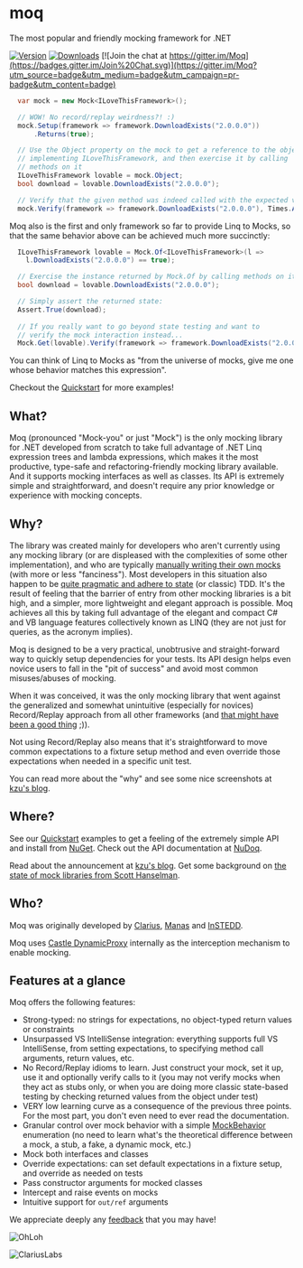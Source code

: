moq
===

The most popular and friendly mocking framework for .NET

[![Version](https://img.shields.io/nuget/v/Moq.svg)](https://www.nuget.org/packages/Moq)
[![Downloads](https://img.shields.io/nuget/dt/Moq.svg)](https://www.nuget.org/packages/Moq)
[![Join the chat at https://gitter.im/Moq](https://badges.gitter.im/Join%20Chat.svg)](https://gitter.im/Moq?utm_source=badge&utm_medium=badge&utm_campaign=pr-badge&utm_content=badge)


```csharp
  var mock = new Mock<ILoveThisFramework>();

  // WOW! No record/replay weirdness?! :)
  mock.Setup(framework => framework.DownloadExists("2.0.0.0"))
      .Returns(true);

  // Use the Object property on the mock to get a reference to the object
  // implementing ILoveThisFramework, and then exercise it by calling
  // methods on it
  ILoveThisFramework lovable = mock.Object;
  bool download = lovable.DownloadExists("2.0.0.0");

  // Verify that the given method was indeed called with the expected value at most once
  mock.Verify(framework => framework.DownloadExists("2.0.0.0"), Times.AtMostOnce());
```

Moq also is the first and only framework so far to provide Linq to Mocks, so that the same behavior above can be achieved much more succinctly:

```csharp
  ILoveThisFramework lovable = Mock.Of<ILoveThisFramework>(l =>
    l.DownloadExists("2.0.0.0") == true);

  // Exercise the instance returned by Mock.Of by calling methods on it...
  bool download = lovable.DownloadExists("2.0.0.0");

  // Simply assert the returned state:
  Assert.True(download);
  
  // If you really want to go beyond state testing and want to 
  // verify the mock interaction instead...
  Mock.Get(lovable).Verify(framework => framework.DownloadExists("2.0.0.0"));
```

You can think of Linq to Mocks as "from the universe of mocks, give me one whose behavior matches this expression".

Checkout the [Quickstart](https://github.com/Moq/moq4/wiki/Quickstart) for more examples!

## What?

Moq (pronounced "Mock-you" or just "Mock") is the only mocking library for .NET developed from scratch to take full advantage of .NET Linq expression trees and lambda expressions, which makes it the most productive, type-safe and refactoring-friendly mocking library available. And it supports mocking interfaces as well as classes. Its API is extremely simple and straightforward, and doesn't require any prior knowledge or experience with mocking concepts.

## Why?

The library was created mainly for developers who aren't currently using any mocking library (or are displeased with the complexities of some other implementation), and who are typically [manually writing their own mocks](http://blogs.clariusconsulting.net/kzu/mocks-stubs-and-fakes-its-a-continuum/) (with more or less "fanciness"). Most developers in this situation also happen to be [quite pragmatic and adhere to state](http://blogs.clariusconsulting.net/kzu/state-testing-vs-interaction-testing/) (or classic) TDD. It's the result of feeling that the barrier of entry from other mocking libraries is a bit high, and a simpler, more lightweight and elegant approach is possible. Moq achieves all this by taking full advantage of the elegant and compact C# and VB language features collectively known as LINQ (they are not just for queries, as the acronym implies). 

Moq is designed to be a very practical, unobtrusive and straight-forward way to quickly setup dependencies for your tests. Its API design helps even novice users to fall in the "pit of success" and avoid most common misuses/abuses of mocking. 

When it was conceived, it was the only mocking library that went against the generalized and somewhat unintuitive (especially for novices) Record/Replay approach from all other frameworks (and [that might have been a good thing](http://blogs.clariusconsulting.net/kzu/whats-wrong-with-the-recordreplyverify-model-for-mocking-frameworks/) ;)). 

Not using Record/Replay also means that it's straightforward to move common expectations to a fixture setup method and even override those expectations when needed in a specific unit test.

You can read more about the "why" and see some nice screenshots at [kzu's blog](http://blogs.clariusconsulting.net/kzu/why-do-we-need-yet-another-net-mocking-framework/).

## Where?

See our [Quickstart](https://github.com/Moq/moq4/wiki/Quickstart) examples to get a feeling of the extremely simple API and install from [NuGet](http://nuget.org/packages/moq). Check out the API documentation at [NuDoq](http://www.nudoq.org/#!/Projects/Moq).

Read about the announcement at [kzu's blog](http://blogs.clariusconsulting.net/kzu/linq-to-mock-moq-is-born/). Get some background on [the state of mock libraries from Scott Hanselman](http://www.hanselman.com/blog/MoqLinqLambdasAndPredicatesAppliedToMockObjects.aspx). 


## Who?

Moq was originally developed by [Clarius](http://www.clariusconsulting.net), [Manas](http://www.manas.com.ar) and [InSTEDD](http://www.instedd.org).

Moq uses [Castle DynamicProxy](http://www.castleproject.org/projects/dynamicproxy/) internally as the interception mechanism to enable mocking.

## Features at a glance
Moq offers the following features:
* Strong-typed: no strings for expectations, no object-typed return values or constraints
* Unsurpassed VS IntelliSense integration: everything supports full VS IntelliSense, from setting expectations, to specifying method call arguments, return values, etc.
* No Record/Replay idioms to learn. Just construct your mock, set it up, use it and optionally verify calls to it (you may not verify mocks when they act as stubs only, or when you are doing more classic state-based testing by checking returned values from the object under test)
* VERY low learning curve as a consequence of the previous three points. For the most part, you don't even need to ever read the documentation.
* Granular control over mock behavior with a simple  [MockBehavior](http://www.nudoq.org/#!/Packages/Moq/Moq/MockBehavior)  enumeration (no need to learn what's the theoretical difference between a mock, a stub, a fake, a dynamic mock, etc.)
* Mock both interfaces and classes
* Override expectations: can set default expectations in a fixture setup, and override as needed on tests
* Pass constructor arguments for mocked classes
* Intercept and raise events on mocks
* Intuitive support for ```out/ref``` arguments

We appreciate deeply any [feedback](http://moq.uservoice.com/) that you may have!

![OhLoh](http://www.ohloh.net/p/moq/widgets/project_thin_badge.gif)

![ClariusLabs](http://download.codeplex.com/Project/Download/FileDownload.aspx?ProjectName=clarius&DownloadId=17830&Build=14806&boo.png)
